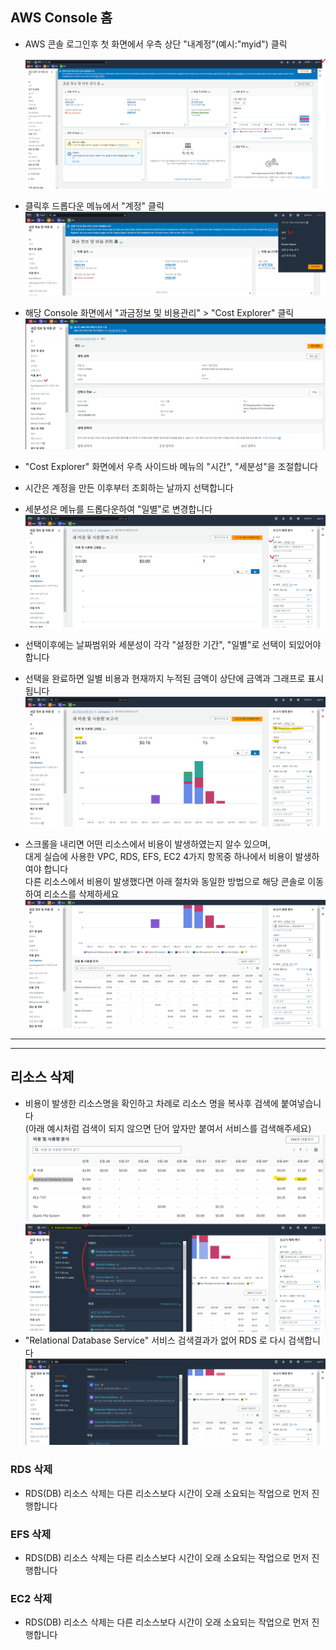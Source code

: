 ## AWS Console 홈
 - AWS 콘솔 로그인후 첫 화면에서 우측 상단 "내계정"(예시:"myid") 클릭

    ![alt text](image.png)

 - 클릭후 드롭다운 메뉴에서 "계정" 클릭
    ![alt text](image-1.png)

 - 해당 Console 화면에서 "과금정보 및 비용관리" > "Cost Explorer" 클릭
    ![alt text](image-2.png)


 - "Cost Explorer" 화면에서 우측 사이드바 메뉴의 "시간", "세분성"을 조절합니다  
 - 시간은 계정을 만든 이후부터 조회하는 날까지 선택합니다
 - 세분성은 메뉴를 드롭다운하여 "일별"로 변경합니다
    ![alt text](image-3.png)


 - 선택이후에는 날짜범위와 세분성이 각각 "설정한 기간", "일별"로 선택이 되있어야 합니다
 - 선택을 완료하면 일별 비용과 현재까지 누적된 금액이 상단에 금액과 그래프로 표시됩니다 
    ![alt text](image-5.png)
 - 스크롤을 내리면 어떤 리소스에서 비용이 발생하였는지 알수 있으며,  
   대게 실습에 사용한 VPC, RDS, EFS, EC2 4가지 항목중 하나에서 비용이 발생하여야 합니다  
   다른 리소스에서 비용이 발생했다면 아래 절차와 동일한 방법으로 해당 콘솔로 이동하여 리소스를 삭제하세요   
    ![alt text](image-6.png)

***
***

## 리소스 삭제
 - 비용이 발생한 리소스명을 확인하고 차례로 리소스 명을 복사후 검색에 붙여넣습니다  
   (아래 예시처럼 검색이 되지 않으면 단어 앞자만 붙여서 서비스를 검색해주세요)
    ![alt text](image-7.png)
    ![alt text](image-8.png)
 - "Relational Database Service" 서비스 검색결과가 없어 RDS 로 다시 검색합니다
    ![alt text](image-9.png)

### RDS 삭제
 - RDS(DB) 리소스 삭제는 다른 리소스보다 시간이 오래 소요되는 작업으로 먼저 진행합니다


### EFS 삭제
 - RDS(DB) 리소스 삭제는 다른 리소스보다 시간이 오래 소요되는 작업으로 먼저 진행합니다


### EC2 삭제
 - RDS(DB) 리소스 삭제는 다른 리소스보다 시간이 오래 소요되는 작업으로 먼저 진행합니다